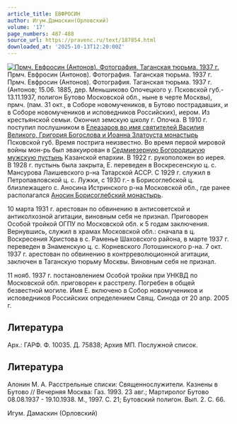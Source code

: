 ```yaml
---
article_title: ЕВФРОСИН
author: Игум.Дамаскин(Орловский)
volume: '17'
page_numbers: 487-488
source_url: https://pravenc.ru/text/187854.html
downloaded_at: '2025-10-13T12:20:00Z'
---
```


[![Прмч. Евфросин (Антонов). Фотография. Таганская тюрьма. 1937 г.](https://pravenc.ru/data/920/492/1234/i200.jpg "Кликните для увеличения картинки")](https://pravenc.ru/data/920/492/1234/i400.jpg)Прмч. Евфросин (Антонов). Фотография. Таганская тюрьма. 1937 г.  
Прмч. Евфросин (Антонов). Фотография. Таганская тюрьма. 1937 г.(Антонов; 15.06. 1885, дер. Меньшиково Опочецкого у. Псковской губ.- 13.11.1937, полигон Бутово Московской обл., ныне в черте Москвы), прмч. (пам. 31 окт., в Соборе новомучеников, в Бутово пострадавших, и в Соборе новомучеников и исповедников Российских), иером. Из крестьянской семьи. Окончил земскую школу г. Опочка. В 1910 г. поступил послушником в [Елеазаров во имя святителей Василия Великого, Григория Богослова и Иоанна Златоуста монастырь](<https://pravenc.ru/text/Елеазаров во имя святителей Василия Великого  Григория Богослова и Иоанна Златоуста монастырь.html>) Псковской губ. Время пострига неизвестно. Во время первой мировой войны мон-рь был эвакуирован в [Седмиезерную Богородицкую мужскую пустынь](<https://pravenc.ru/text/Седмиезерную Богородицкую мужскую пустынь.html>) Казанской епархии. В 1922 г. рукоположен во иерея. В 1928 г. пустынь была закрыта, Е. переведен в Воскресенскую ц. с. Мансурова Лаишевского р-на Татарской АССР. С 1929 г. служил в Петропавловской ц. с. Лужки, с 1930 г.- в Борисоглебской ц. близлежащего с. Аносина Истринского р-на Московской обл., где ранее располагался [Аносин Борисоглебский монастырь](<https://pravenc.ru/text/Аносин Борисоглебский монастырь.html>).

10 марта 1931 г. арестован по обвинению в антисоветской и антиколхозной агитации, виновным себя не признал. Приговорен Особой тройкой ОГПУ по Московской обл. к 5 годам заключения. Вернувшись, служил в храмах Московской обл.: сначала в ц. Воскресения Христова в с. Раменье Шаховского района, в марте 1937 г. переведен в Знаменскую ц. с. Корневского Лотошинского р-на. 7 окт. 1937 г. арестован по обвинению в контрреволюционной агитации, заключен в Таганскую тюрьму Москвы. Виновным себя не признал.

11 нояб. 1937 г. постановлением Особой тройки при УНКВД по Московской обл. приговорен к расстрелу. Погребен в общей безвестной могиле. Имя Е. включено в Собор новомучеников и исповедников Российских определением Свящ. Синода от 20 апр. 2005 г.

## Литература

Арх.: ГАРФ. Ф. 10035. Д. 75838; Архив МП. Послужной список.

## Литература

Алонин М. А. Расстрельные списки: Священнослужители. Казнены в Бутово // Вечерняя Москва: Газ. 1993. 23 авг.; Мартиролог Бутово 08.08.1937 - 19.10.1938. М., 1997. С. 21; Бутовский полигон. Вып. 2. С. 66.

Игум.   Дамаскин   (Орловский)

